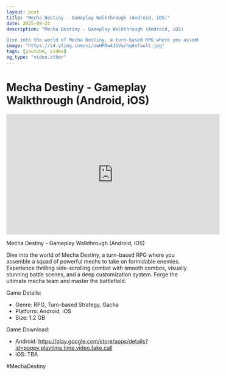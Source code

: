 ```yaml
---
layout: post
title: "Mecha Destiny - Gameplay Walkthrough (Android, iOS)"
date: 2025-09-23
description: "Mecha Destiny - Gameplay Walkthrough (Android, iOS)

Dive into the world of Mecha Destiny, a turn-based RPG where you assemble a squad of powerful mechs..."
image: "https://i4.ytimg.com/vi/owHPDw4JbVo/hqdefault.jpg"
tags: [youtube, video]
og_type: "video.other"
---
```


<script type="application/ld+json">
{
  "@context": "http://schema.org",
  "@type": "VideoObject",
  "name": "Mecha Destiny - Gameplay Walkthrough (Android, iOS)",
  "description": "Mecha Destiny - Gameplay Walkthrough (Android, iOS)\n\nDive into the world of Mecha Destiny, a turn-based RPG where you assemble a squad of powerful mechs to take on formidable enemies. Experience thrilling side-scrolling combat with smooth combos, visually stunning battle scenes, and a deep customization system. Forge the ultimate mecha team and master the battlefield.\n\nGame Details:\n\n- Genre: RPG, Turn-based Strategy, Gacha\n- Platform: Android, iOS\n- Size: 1.2 GB\n\nGame Download:\n\n- Android: https://play.google.com/store/apps/details?id=poppy.playtime.time.video.fake.call\n- iOS: TBA\n\n#MechaDestiny",
  "thumbnailUrl": "https://i4.ytimg.com/vi/owHPDw4JbVo/hqdefault.jpg",
  "uploadDate": "2025-09-23T15:01:26",
  "embedUrl": "https://www.youtube.com/embed/owHPDw4JbVo",
  "publisher": {
    "@type": "Person",
    "name": "Celo Zaga"
  },
  "mainEntityOfPage": {
    "@type": "WebPage",
    "@id": "https://celozaga.github.io/2025/09/23/mecha-destiny---gameplay-walkthrough-(android,-ios)-owHPDw4JbVo.html"
  },
  "duration": "PT0M0S"
}
</script>

<script type="application/ld+json">
{
  "@context": "http://schema.org",
  "@type": "BlogPosting",
  "headline": "Mecha Destiny - Gameplay Walkthrough (Android, iOS)",
  "image": "https://i4.ytimg.com/vi/owHPDw4JbVo/hqdefault.jpg",
  "publisher": {
    "@type": "Person",
    "name": "Celo Zaga"
  },
  "url": "https://celozaga.github.io/2025/09/23/mecha-destiny---gameplay-walkthrough-(android,-ios)-owHPDw4JbVo.html",
  "datePublished": "2025-09-23T15:01:26",
  "dateCreated": "2025-09-23T15:01:26",
  "dateModified": "2025-09-23T15:01:26",
  "description": "Mecha Destiny - Gameplay Walkthrough (Android, iOS)\n\nDive into the world of Mecha Destiny, a turn-based RPG where you assemble a squad of powerful mechs...",
  "author": {
    "@type": "Person",
    "name": "Celo Zaga"
  },
  "mainEntityOfPage": {
    "@type": "WebPage",
    "@id": "https://celozaga.github.io/2025/09/23/mecha-destiny---gameplay-walkthrough-(android,-ios)-owHPDw4JbVo.html"
  }
}
</script>

<h1 class="youtube-post-title">Mecha Destiny - Gameplay Walkthrough (Android, iOS)</h1>

<iframe width="560" height="315" src="https://www.youtube.com/embed/owHPDw4JbVo" class="youtube-post-embed" frameborder="0" allowfullscreen></iframe>

<p class="youtube-post-description">Mecha Destiny - Gameplay Walkthrough (Android, iOS)

Dive into the world of Mecha Destiny, a turn-based RPG where you assemble a squad of powerful mechs to take on formidable enemies. Experience thrilling side-scrolling combat with smooth combos, visually stunning battle scenes, and a deep customization system. Forge the ultimate mecha team and master the battlefield.

Game Details:

- Genre: RPG, Turn-based Strategy, Gacha
- Platform: Android, iOS
- Size: 1.2 GB

Game Download:

- Android: https://play.google.com/store/apps/details?id=poppy.playtime.time.video.fake.call
- iOS: TBA

#MechaDestiny</p>
